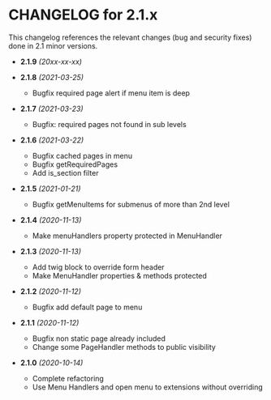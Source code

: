 CHANGELOG for 2.1.x
===================

This changelog references the relevant changes (bug and security fixes) done
in 2.1 minor versions.

* **2.1.9** _(20xx-xx-xx)_


* **2.1.8** _(2021-03-25)_
    * Bugfix required page alert if menu item is deep

* **2.1.7** _(2021-03-23)_
    * Bugfix: required pages not found in sub levels

* **2.1.6** _(2021-03-22)_
    * Bugfix cached pages in menu
    * Bugfix getRequiredPages
    * Add is_section filter

* **2.1.5** _(2021-01-21)_
    * Bugfix getMenuItems for submenus of more than 2nd level

* **2.1.4** _(2020-11-13)_
    * Make menuHandlers property protected in MenuHandler

* **2.1.3** _(2020-11-13)_
    * Add twig block to override form header
    * Make MenuHandler properties & methods protected

* **2.1.2** _(2020-11-12)_
    * Bugfix add default page to menu 

* **2.1.1** _(2020-11-12)_
    * Bugfix non static page already included 
    * Change some PageHandler methods to public visibility 

* **2.1.0** _(2020-10-14)_
    * Complete refactoring
    * Use Menu Handlers and open menu to extensions without overriding 
